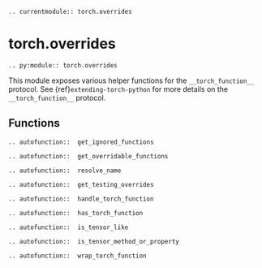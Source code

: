 ```{eval-rst}
.. currentmodule:: torch.overrides
```

# torch.overrides
```{eval-rst}
.. py:module:: torch.overrides
```

This module exposes various helper functions for the ``__torch_function__``
protocol. See {ref}`extending-torch-python` for more details on the
``__torch_function__`` protocol.

## Functions
```{eval-rst}
.. autofunction::  get_ignored_functions
```

```{eval-rst}
.. autofunction::  get_overridable_functions
```

```{eval-rst}
.. autofunction::  resolve_name
```

```{eval-rst}
.. autofunction::  get_testing_overrides
```

```{eval-rst}
.. autofunction::  handle_torch_function
```

```{eval-rst}
.. autofunction::  has_torch_function
```

```{eval-rst}
.. autofunction::  is_tensor_like
```

```{eval-rst}
.. autofunction::  is_tensor_method_or_property
```

```{eval-rst}
.. autofunction::  wrap_torch_function
```
